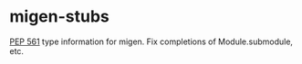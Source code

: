 # migen-stubs
[PEP 561](https://peps.python.org/pep-0561/) type information for migen. Fix completions of Module.submodule, etc.
